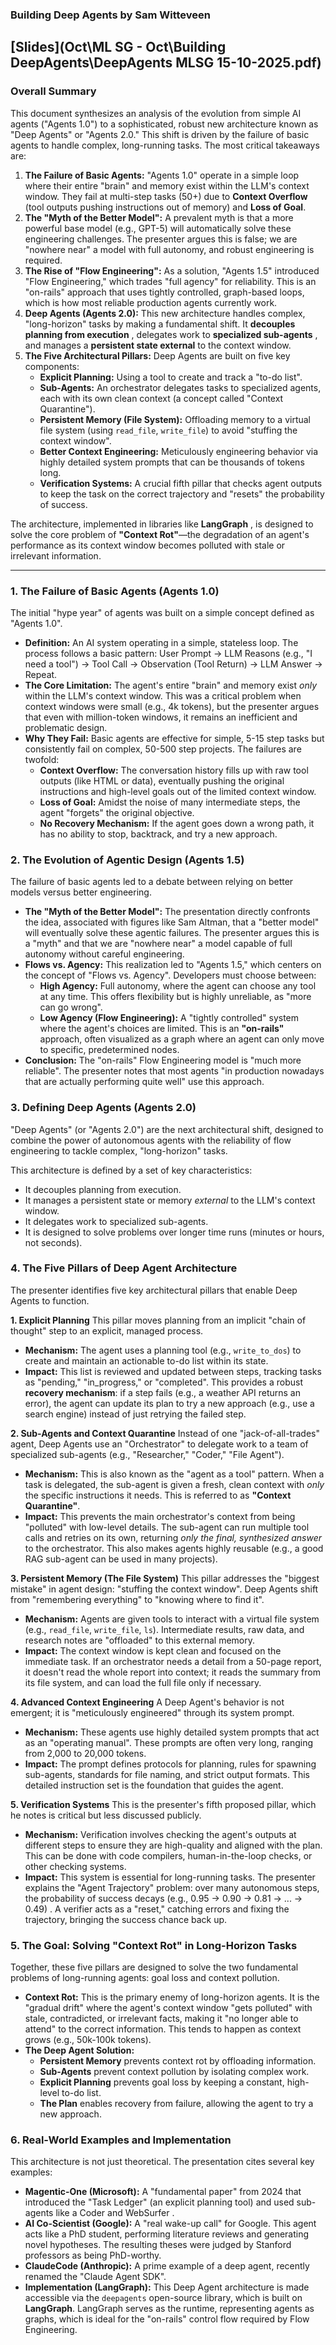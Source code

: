 ### **Building Deep Agents** by Sam Witteveen 
[Slides](Oct\ML SG - Oct\Building DeepAgents\DeepAgents MLSG 15-10-2025.pdf)
---

### **Overall Summary**

This document synthesizes an analysis of the evolution from simple AI agents ("Agents 1.0") to a sophisticated, robust new architecture known as "Deep Agents" or "Agents 2.0." This shift is driven by the failure of basic agents to handle complex, long-running tasks. The most critical takeaways are:

1.  **The Failure of Basic Agents:** "Agents 1.0" operate in a simple loop where their entire "brain" and memory exist within the LLM's context window. They fail at multi-step tasks (50+) due to **Context Overflow** (tool outputs pushing instructions out of memory) and **Loss of Goal**.  
2.  **The "Myth of the Better Model":** A prevalent myth is that a more powerful base model (e.g., GPT-5) will automatically solve these engineering challenges. The presenter argues this is false; we are "nowhere near" a model with full autonomy, and robust engineering is required.    
3.  **The Rise of "Flow Engineering":** As a solution, "Agents 1.5" introduced "Flow Engineering," which trades "full agency" for reliability. This is an "on-rails" approach that uses tightly controlled, graph-based loops, which is how most reliable production agents currently work.    
4.  **Deep Agents (Agents 2.0):** This new architecture handles complex, "long-horizon" tasks by making a fundamental shift. It **decouples planning from execution**  , delegates work to **specialized sub-agents**  , and manages a **persistent state external** to the context window.    
5.  **The Five Architectural Pillars:** Deep Agents are built on five key components:
    * **Explicit Planning:** Using a tool to create and track a "to-do list".  
    * **Sub-Agents:** An orchestrator delegates tasks to specialized agents, each with its own clean context (a concept called "Context Quarantine").  
    * **Persistent Memory (File System):** Offloading memory to a virtual file system (using `read_file`, `write_file`) to avoid "stuffing the context window".  
    * **Better Context Engineering:** Meticulously engineering behavior via highly detailed system prompts that can be thousands of tokens long.  
    * **Verification Systems:** A crucial fifth pillar that checks agent outputs to keep the task on the correct trajectory and "resets" the probability of success.

The architecture, implemented in libraries like **LangGraph**  , is designed to solve the core problem of **"Context Rot"**—the degradation of an agent's performance as its context window becomes polluted with stale or irrelevant information.

---

### **1. The Failure of Basic Agents (Agents 1.0)**

The initial "hype year" of agents was built on a simple concept defined as "Agents 1.0".

* **Definition:** An AI system operating in a simple, stateless loop. The process follows a basic pattern: User Prompt -> LLM Reasons (e.g., "I need a tool") -> Tool Call -> Observation (Tool Return) -> LLM Answer -> Repeat.  
* **The Core Limitation:** The agent's entire "brain" and memory exist *only* within the LLM's context window. This was a critical problem when context windows were small (e.g., 4k tokens), but the presenter argues that even with million-token windows, it remains an inefficient and problematic design.  
* **Why They Fail:** Basic agents are effective for simple, 5-15 step tasks but consistently fail on complex, 50-500 step projects. The failures are twofold:
    * **Context Overflow:** The conversation history fills up with raw tool outputs (like HTML or data), eventually pushing the original instructions and high-level goals out of the limited context window. 
    * **Loss of Goal:** Amidst the noise of many intermediate steps, the agent "forgets" the original objective.  
    * **No Recovery Mechanism:** If the agent goes down a wrong path, it has no ability to stop, backtrack, and try a new approach.  

### **2. The Evolution of Agentic Design (Agents 1.5)**

The failure of basic agents led to a debate between relying on better models versus better engineering.

* **The "Myth of the Better Model":** The presentation directly confronts the idea, associated with figures like Sam Altman, that a "better model" will eventually solve these agentic failures. The presenter argues this is a "myth" and that we are "nowhere near" a model capable of full autonomy without careful engineering.
* **Flows vs. Agency:** This realization led to "Agents 1.5," which centers on the concept of "Flows vs. Agency". Developers must choose between:
    * **High Agency:** Full autonomy, where the agent can choose any tool at any time. This offers flexibility but is highly unreliable, as "more can go wrong".  
    * **Low Agency (Flow Engineering):** A "tightly controlled" system where the agent's choices are limited. This is an **"on-rails"** approach, often visualized as a graph where an agent can only move to specific, predetermined nodes.  
* **Conclusion:** The "on-rails" Flow Engineering model is "much more reliable". The presenter notes that most agents "in production nowadays that are actually performing quite well" use this approach.  

### **3. Defining Deep Agents (Agents 2.0)**

"Deep Agents" (or "Agents 2.0") are the next architectural shift, designed to combine the power of autonomous agents with the reliability of flow engineering to tackle complex, "long-horizon" tasks.  

This architecture is defined by a set of key characteristics:

* It decouples planning from execution.  
* It manages a persistent state or memory *external* to the LLM's context window.  
* It delegates work to specialized sub-agents.  
* It is designed to solve problems over longer time runs (minutes or hours, not seconds).  

### **4. The Five Pillars of Deep Agent Architecture**

The presenter identifies five key architectural pillars that enable Deep Agents to function.  

**1. Explicit Planning**
This pillar moves planning from an implicit "chain of thought" step to an explicit, managed process.  
* **Mechanism:** The agent uses a planning tool (e.g., `write_to_dos`) to create and maintain an actionable to-do list within its state.  
* **Impact:** This list is reviewed and updated between steps, tracking tasks as "pending," "in_progress," or "completed". This provides a robust **recovery mechanism**: if a step fails (e.g., a weather API returns an error), the agent can update its plan to try a new approach (e.g., use a search engine) instead of just retrying the failed step.  

**2. Sub-Agents and Context Quarantine**
Instead of one "jack-of-all-trades" agent, Deep Agents use an "Orchestrator" to delegate work to a team of specialized sub-agents (e.g., "Researcher," "Coder," "File Agent").  
* **Mechanism:** This is also known as the "agent as a tool" pattern. When a task is delegated, the sub-agent is given a fresh, clean context with *only* the specific instructions it needs. This is referred to as **"Context Quarantine"**.  
* **Impact:** This prevents the main orchestrator's context from being "polluted" with low-level details. The sub-agent can run multiple tool calls and retries on its own, returning *only the final, synthesized answer* to the orchestrator. This also makes agents highly reusable (e.g., a good RAG sub-agent can be used in many projects).

**3. Persistent Memory (The File System)**
This pillar addresses the "biggest mistake" in agent design: "stuffing the context window". Deep Agents shift from "remembering everything" to "knowing where to find it".  
* **Mechanism:** Agents are given tools to interact with a virtual file system (e.g., `read_file`, `write_file`, `ls`). Intermediate results, raw data, and research notes are "offloaded" to this external memory.  
* **Impact:** The context window is kept clean and focused on the immediate task. If an orchestrator needs a detail from a 50-page report, it doesn't read the whole report into context; it reads the summary from its file system, and can load the full file only if necessary.  

**4. Advanced Context Engineering**
A Deep Agent's behavior is not emergent; it is "meticulously engineered" through its system prompt.  
* **Mechanism:** These agents use highly detailed system prompts that act as an "operating manual". These prompts are often very long, ranging from 2,000 to 20,000 tokens.  
* **Impact:** The prompt defines protocols for planning, rules for spawning sub-agents, standards for file naming, and strict output formats. This detailed instruction set is the foundation that guides the agent.  

**5. Verification Systems**
This is the presenter's fifth proposed pillar, which he notes is critical but less discussed publicly.  
* **Mechanism:** Verification involves checking the agent's outputs at different steps to ensure they are high-quality and aligned with the plan. This can be done with code compilers, human-in-the-loop checks, or other checking systems.  
* **Impact:** This system is essential for long-running tasks. The presenter explains the "Agent Trajectory" problem: over many autonomous steps, the probability of success decays (e.g., 0.95 -> 0.90 -> 0.81 -> ... -> 0.49) . A verifier acts as a "reset," catching errors and fixing the trajectory, bringing the success chance back up.  

### **5. The Goal: Solving "Context Rot" in Long-Horizon Tasks**

Together, these five pillars are designed to solve the two fundamental problems of long-running agents: goal loss and context pollution.

* **Context Rot:** This is the primary enemy of long-horizon agents. It is the "gradual drift" where the agent's context window "gets polluted" with stale, contradicted, or irrelevant facts, making it "no longer able to attend" to the correct information. This tends to happen as context grows (e.g., 50k-100k tokens).
* **The Deep Agent Solution:**
    * **Persistent Memory** prevents context rot by offloading information.  
    * **Sub-Agents** prevent context pollution by isolating complex work.  
    * **Explicit Planning** prevents goal loss by keeping a constant, high-level to-do list.  
    * **The Plan** enables recovery from failure, allowing the agent to try a new approach.  

### **6. Real-World Examples and Implementation**

This architecture is not just theoretical. The presentation cites several key examples:

* **Magentic-One (Microsoft):** A "fundamental paper" from 2024 that introduced the "Task Ledger" (an explicit planning tool) and used sub-agents like a Coder and WebSurfer .
* **AI Co-Scientist (Google):** A "real wake-up call" for Google. This agent acts like a PhD student, performing literature reviews and generating novel hypotheses. The resulting theses were judged by Stanford professors as being PhD-worthy.  
* **ClaudeCode (Anthropic):** A prime example of a deep agent, recently renamed the "Claude Agent SDK".  
* **Implementation (LangGraph):** This Deep Agent architecture is made accessible via the `deepagents` open-source library, which is built on **LangGraph**. LangGraph serves as the runtime, representing agents as graphs, which is ideal for the "on-rails" control flow required by Flow Engineering.